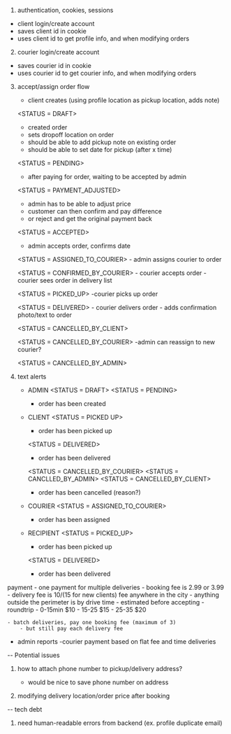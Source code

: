1. authentication, cookies, sessions
 - client login/create account
 - saves client id in cookie
 - uses client id to get profile info, and when modifying orders

 2. courier login/create account
 - saves courier id in cookie
 - uses courier id to get courier info, and when modifying orders


3. accept/assign order flow
    
    - client creates (using profile location as pickup location, adds note)
    
    <STATUS = DRAFT>
    - created order
    - sets dropoff location on order
    - should be able to add pickup note on existing order
    - should be able to set date for pickup (after x time)

    <STATUS = PENDING>
    - after paying for order, waiting to be accepted by admin

    <STATUS = PAYMENT_ADJUSTED>
    - admin has to be able to adjust price
    - customer can then confirm and pay difference
    - or reject and get the original payment back

    <STATUS = ACCEPTED>
    - admin accepts order, confirms date

    <STATUS = ASSIGNED_TO_COURIER>
        - admin assigns courier to order

    <STATUS = CONFIRMED_BY_COURIER>
        - courier accepts order
        - courier sees order in delivery list

    <STATUS = PICKED_UP>
        -courier picks up order

    <STATUS = DELIVERED>
        - courier delivers order
        - adds confirmation photo/text to order

    <STATUS = CANCELLED_BY_CLIENT>

    <STATUS = CANCELLED_BY_COURIER>
        -admin can reassign to new courier?

    <STATUS = CANCELLED_BY_ADMIN>


2. text alerts
    - ADMIN
        <STATUS = DRAFT>
        <STATUS = PENDING>
        - order has been created
        
    - CLIENT
        <STATUS = PICKED UP>
        - order has been picked up

        <STATUS = DELIVERED>
        - order has been delivered

        <STATUS = CANCELLED_BY_COURIER>
        <STATUS = CANCLLED_BY_ADMIN>
        <STATUS = CANCELLED_BY_CLIENT>
        - order has been cancelled (reason?)

    - COURIER
        <STATUS = ASSIGNED_TO_COURIER>
        - order has been assigned

    - RECIPIENT
        <STATUS = PICKED_UP>
        - order has been picked up
        
        <STATUS = DELIVERED>
        - order has been delivered

payment
    - one payment for multiple deliveries
    - booking fee is 2.99 or 3.99
    - delivery fee is $10 / ($15 for new clients) fee anywhere in the city
    - anything outside the perimeter is by drive time
        - estimated before accepting
        - roundtrip
        - 0-15min $10
        - 15-25   $15
        - 25-35   $20

    - batch deliveries, pay one booking fee (maximum of 3)
        - but still pay each delivery fee

- admin reports
    -courier payment based on flat fee and time deliveries



-- Potential issues


1. how to attach phone number to pickup/delivery address?
    - would be nice to save phone number on address

2. modifying delivery location/order price after booking

-- tech debt

1. need human-readable errors from backend (ex. profile duplicate email)

